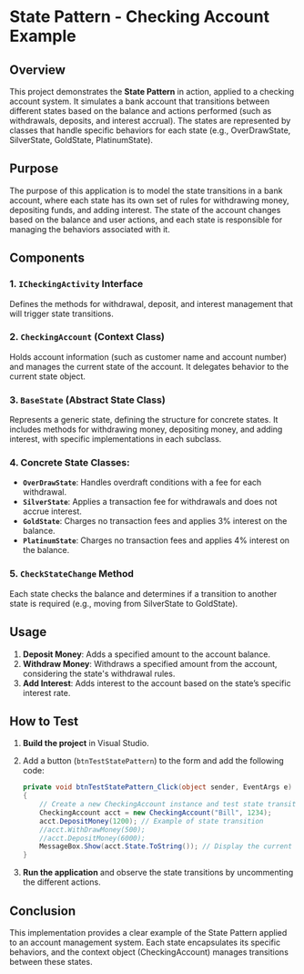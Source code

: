 # State Pattern - Checking Account Example

## Overview
This project demonstrates the **State Pattern** in action, applied to a checking account system. It simulates a bank account that transitions between different states based on the balance and actions performed (such as withdrawals, deposits, and interest accrual). The states are represented by classes that handle specific behaviors for each state (e.g., OverDrawState, SilverState, GoldState, PlatinumState).

## Purpose
The purpose of this application is to model the state transitions in a bank account, where each state has its own set of rules for withdrawing money, depositing funds, and adding interest. The state of the account changes based on the balance and user actions, and each state is responsible for managing the behaviors associated with it.

## Components
### 1. `ICheckingActivity` Interface
Defines the methods for withdrawal, deposit, and interest management that will trigger state transitions.

### 2. `CheckingAccount` (Context Class)
Holds account information (such as customer name and account number) and manages the current state of the account. It delegates behavior to the current state object.

### 3. `BaseState` (Abstract State Class)
Represents a generic state, defining the structure for concrete states. It includes methods for withdrawing money, depositing money, and adding interest, with specific implementations in each subclass.

### 4. Concrete State Classes:
   - **`OverDrawState`**: Handles overdraft conditions with a fee for each withdrawal.
   - **`SilverState`**: Applies a transaction fee for withdrawals and does not accrue interest.
   - **`GoldState`**: Charges no transaction fees and applies 3% interest on the balance.
   - **`PlatinumState`**: Charges no transaction fees and applies 4% interest on the balance.

### 5. `CheckStateChange` Method
Each state checks the balance and determines if a transition to another state is required (e.g., moving from SilverState to GoldState).

## Usage
1. **Deposit Money**: Adds a specified amount to the account balance.
2. **Withdraw Money**: Withdraws a specified amount from the account, considering the state's withdrawal rules.
3. **Add Interest**: Adds interest to the account based on the state’s specific interest rate.

## How to Test
1. **Build the project** in Visual Studio.
2. Add a button (`btnTestStatePattern`) to the form and add the following code:
   ```csharp
   private void btnTestStatePattern_Click(object sender, EventArgs e)
   {
       // Create a new CheckingAccount instance and test state transitions
       CheckingAccount acct = new CheckingAccount("Bill", 1234);
       acct.DepositMoney(1200); // Example of state transition
       //acct.WithDrawMoney(500);
       //acct.DepositMoney(6000);
       MessageBox.Show(acct.State.ToString()); // Display the current state
   }
   ```

3. **Run the application** and observe the state transitions by uncommenting the different actions.

## Conclusion
This implementation provides a clear example of the State Pattern applied to an account management system. Each state encapsulates its specific behaviors, and the context object (CheckingAccount) manages transitions between these states.
